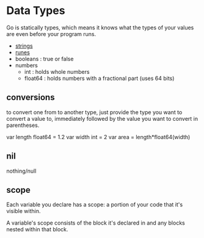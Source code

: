 # Data Types

Go is statically types, which means it knows what the types of your values are even before your program runs.


- [strings](strings.md)
- [runes](./runes.md)
- booleans : true or false
- numbers
  - int : holds whole numbers
  - float64 : holds numbers with a fractional part (uses 64 bits)


## conversions
to convert one from to another type, just provide the type you want to convert a value to, immediately followed by the value you want to convert in parentheses.

var length float64 = 1.2
var width int = 2
var area = length*float64(width)


## nil
nothing/null


## scope
Each variable you declare has a scope: a portion of your code that it's visible within.

A variable's scope consists of the block it's declared in and any blocks nested within that block.
